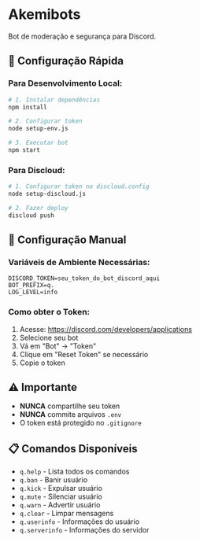 # Akemibots

Bot de moderação e segurança para Discord.

## 🚀 Configuração Rápida

### Para Desenvolvimento Local:
```bash
# 1. Instalar dependências
npm install

# 2. Configurar token
node setup-env.js

# 3. Executar bot
npm start
```

### Para Discloud:
```bash
# 1. Configurar token no discloud.config
node setup-discloud.js

# 2. Fazer deploy
discloud push
```

## 🔧 Configuração Manual

### Variáveis de Ambiente Necessárias:
```env
DISCORD_TOKEN=seu_token_do_bot_discord_aqui
BOT_PREFIX=q.
LOG_LEVEL=info
```

### Como obter o Token:
1. Acesse: https://discord.com/developers/applications
2. Selecione seu bot
3. Vá em "Bot" → "Token"
4. Clique em "Reset Token" se necessário
5. Copie o token

## ⚠️ Importante
- **NUNCA** compartilhe seu token
- **NUNCA** commite arquivos `.env`
- O token está protegido no `.gitignore`

## 📋 Comandos Disponíveis
- `q.help` - Lista todos os comandos
- `q.ban` - Banir usuário
- `q.kick` - Expulsar usuário
- `q.mute` - Silenciar usuário
- `q.warn` - Advertir usuário
- `q.clear` - Limpar mensagens
- `q.userinfo` - Informações do usuário
- `q.serverinfo` - Informações do servidor
